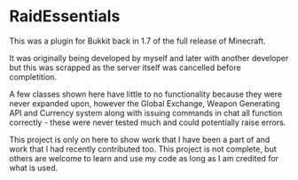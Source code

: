 RaidEssentials
==============

This was a plugin for Bukkit back in 1.7 of the full release of Minecraft. 

It was originally being developed by myself and later with another developer but this was scrapped as the server itself was cancelled before completition. 

A few classes shown here have little to no functionality because they were never expanded upon, however the Global Exchange, Weapon Generating API and Currency system along with issuing commands in chat all function correctly - these were never tested much and could potentially raise errors. 

This project is only on here to show work that I have been a part of and work that I had recently contributed too. This project is not complete, but others are welcome to learn and use my code as long as I am credited for what is used. 
